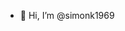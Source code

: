 - 👋 Hi, I’m @simonk1969

<!---
simonk1969/simonk1969 is a ✨ special ✨ repository because its `README.md` (this file) appears on your GitHub profile.
You can click the Preview link to take a look at your changes.
--->
